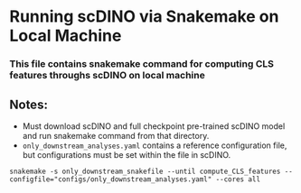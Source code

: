 # Running scDINO via Snakemake on Local Machine
### This file contains snakemake command for computing CLS features throughs scDINO on local machine
## Notes: 
* Must download scDINO and full checkpoint pre-trained scDINO model and run snakemake command from that directory.
* `only_downstream_analyses.yaml` contains a reference configuration file, but configurations must be set within the file in scDINO.

~~~
snakemake -s only_downstream_snakefile --until compute_CLS_features --configfile="configs/only_downstream_analyses.yaml" --cores all
~~~
